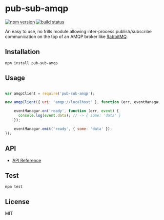 # pub-sub-amqp

[![npm version](https://badge.fury.io/js/pub-sub-amqp.svg)](https://www.npmjs.com/package/pub-sub-amqp)
[![build status](https://travis-ci.org/tarunbatra/pub-sub-amqp.svg?branch=master)](https://travis-ci.org/tarunbatra/pub-sub-amqp)

An easy to use, no frills module allowing inter-process publish/subscribe communication on the top of an AMQP broker like [RabbitMQ](https://www.rabbitmq.com/).


## Installation
`npm install pub-sub-amqp`

## Usage
```js

var amqpClient = require('pub-sub-amqp');

new amqpClient({ uri: 'amqp://localhost' }, function (err, eventManagar) {

    eventManagar.on('ready', function (err, event) {
      console.log(event.data); // -> { some: 'data' }
    });

    eventManagar.emit('ready', { some: 'data' });
});
```

## API
- [API Reference](https://tarunbatra.github.io/pub-sub-amqp/AMQPClient.html)

## Test
`npm test`

## License
MIT
